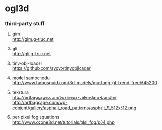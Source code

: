 ogl3d
=====

### third-party stuff

1. glm  
   http://glm.g-truc.net
   
1. gli  
   http://gli.g-truc.net
   
1. tiny-obj-loader  
   https://github.com/syoyo/tinyobjloader
   
1. model samochodu  
   http://www.turbosquid.com/3d-models/mustang-gt-blend-free/645200
   
1. tekstura  
   http://artbaggage.com/business-calendars-bundle/  
   http://artbaggage.com/wp-content/gallery/asphalt_road_patterns/asphalt_9_512x512.png
   
1. per-pixel fog equations
   http://www.ozone3d.net/tutorials/glsl_fog/p04.php

   

